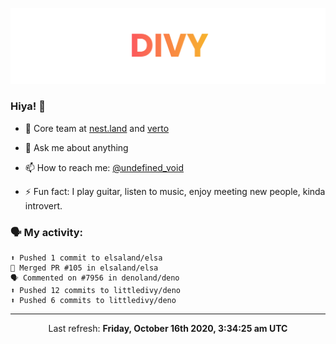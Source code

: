 
![](https://github.com/divy-work/divy-work/raw/master/assets/divy.png)

### Hiya! 👋

- 🔭 Core team at [nest.land](https://github.com/nestdotland/nest.land) and [verto](https://github.com/useverto/verto)

- 💬 Ask me about anything

- 📫 How to reach me: [@undefined_void](https://instagram.com/divy.exe)

- ⚡ Fun fact: I play guitar, listen to music, enjoy meeting new people, kinda introvert.

### 🗣 My activity:

```
⬆️ Pushed 1 commit to elsaland/elsa
🎉 Merged PR #105 in elsaland/elsa
🗣 Commented on #7956 in denoland/deno
⬆️ Pushed 12 commits to littledivy/deno
⬆️ Pushed 6 commits to littledivy/deno
```

------------
<p align="center">Last refresh: <b>Friday, October 16th 2020, 3:34:25 am UTC</b></p>
